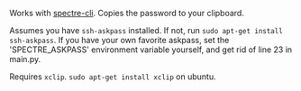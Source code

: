 Works with [spectre-cli](https://github.com/spectre-app/cli). Copies the password to your clipboard.

Assumes you have `ssh-askpass` installed. If not, run `sudo apt-get install ssh-askpass`. If you have your own favorite askpass, set the 'SPECTRE_ASKPASS' environment variable yourself, and get rid of line 23 in main.py.

Requires `xclip`. `sudo apt-get install xclip` on ubuntu.
